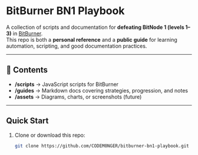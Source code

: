 # BitBurner BN1 Playbook

A collection of scripts and documentation for **defeating BitNode 1 (levels 1–3)** in [BitBurner](https://danielyxie.github.io/bitburner/).  
This repo is both a **personal reference** and a **public guide** for learning automation, scripting, and good documentation practices.

---

## 📂 Contents
- **/scripts** → JavaScript scripts for BitBurner  
- **/guides** → Markdown docs covering strategies, progression, and notes  
- **/assets** → Diagrams, charts, or screenshots (future)  

---

## Quick Start
1. Clone or download this repo:
   ```bash
   git clone https://github.com/CODEM0NGER/bitburner-bn1-playbook.git
